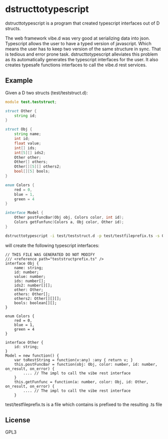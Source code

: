 # dstructtotypescript

dstructtotypescript is a program that created typescript interfaces out of D
structs.

The web framework vibe.d was very good at serializing data into json. 
Typescript allows the user to have a typed version of
javascript. Which means the user has to keep two version of the same structure
in sync. That is tedious and error prone task. dstructtotypescript alleviates
this problem as its automatically generates the typescript interfaces for the
user.
It also creates typesafe functions interfaces to call the vibe.d rest
services.

## Example

Given a D two structs (test/teststruct.d):
```D
module test.teststruct;

struct Other {
	string id;
}

struct Obj {
	string name;
	int id;
	float value;
	int[] ids;
	int[5][] ids2;
	Other other;
	Other[] others;
	Other[][5][] others2;
	bool[][5] bools;
}

enum Colors {
	red = 0,
	blue = 1,
	green = 4
}

interface Model {
	Other postFuncBar(Obj obj, Colors color, int id);
	Colors getFunfunc(Colors a, Obj color, Other id);
}
```

```bash
dstructtotypescript -i test/teststruct.d -p test/testfileprefix.ts -s Obj -s Colors -s Other -s Model -d
```
will create the following typescript interfaces:
```
// THIS FILE WAS GENERATED DO NOT MODIFY
/// <reference path="teststructprefix.ts" />
interface Obj {
	name: string;
	id: number;
	value: number;
	ids: number[];
	ids2: number[][];
	other: Other;
	others: Other[];
	others2: Other[][][];
	bools: boolean[][];
}

enum Colors {
	red = 0,
	blue = 1,
	green = 4
}

interface Other {
	id: string;
}
Model = new function() {
	var toRestString = function(v:any) :any { return v; }
	this.postFuncBar = function(obj: Obj, color: number, id: number, on_result, on_error) {
		.... // The impl to call the vibe rest interface
	}
	this.getFunfunc = function(a: number, color: Obj, id: Other, on_result, on_error) {
		.... // The impl to call the vibe rest interface
	}
```

test/testfileprefix.ts is a file which contains is prefixed to the resulting
.ts file

## License

GPL3
